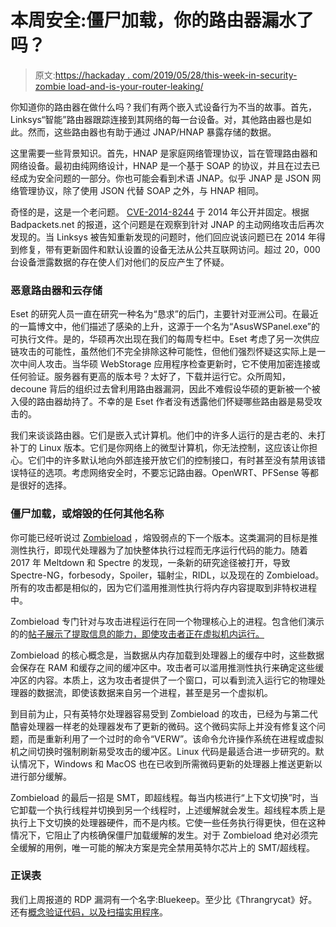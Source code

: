 # 本周安全:僵尸加载，你的路由器漏水了吗？

> 原文:[https://hackaday . com/2019/05/28/this-week-in-security-zombie load-and-is-your-router-leaking/](https://hackaday.com/2019/05/28/this-week-in-security-zombieload-and-is-your-router-leaking/)

你知道你的路由器在做什么吗？我们有两个嵌入式设备行为不当的故事。首先，Linksys“智能”路由器跟踪连接到其网络的每一台设备。对，其他路由器也是如此。然而，这些路由器也有助于通过 JNAP/HNAP 暴露存储的数据。

这里需要一些背景知识。首先，HNAP 是家庭网络管理协议，旨在管理路由器和网络设备。最初由纯网络设计，HNAP 是一个基于 SOAP 的协议，并且在过去已经成为安全问题的一部分。你也可能会看到术语 JNAP。似乎 JNAP 是 JSON 网络管理协议，除了使用 JSON 代替 SOAP 之外，与 HNAP 相同。

奇怪的是，这是一个老问题。 [CVE-2014-8244](https://www.kb.cert.org/vuls/id/447516/) 于 2014 年公开并固定。根据 Badpackets.net 的报道，这个问题是在观察到针对 JNAP 的主动网络攻击后再次发现的。当 Linksys 被告知重新发现的问题时，他们回应说该问题已在 2014 年得到修复，带有更新固件和默认设置的设备无法从公共互联网访问。超过 20，000 台设备泄露数据的存在使人们对他们的反应产生了怀疑。

### 恶意路由器和云存储

Eset 的研究人员一直在研究一种名为“恳求”的后门，主要针对亚洲公司。在最近的一篇博文中，他们描述了感染的上升，这源于一个名为“AsusWSPanel.exe”的可执行文件。是的，华硕再次出现在我们的每周专栏中。Eset 考虑了另一次供应链攻击的可能性，虽然他们不完全排除这种可能性，但他们强烈怀疑这实际上是一次中间人攻击。当华硕 WebStorage 应用程序检查更新时，它不使用加密连接或任何验证。服务器有更高的版本号？太好了，下载并运行它。众所周知，decoune 背后的组织过去曾利用路由器漏洞，因此不难假设华硕的更新被一个被入侵的路由器劫持了。不幸的是 Eset 作者没有透露他们怀疑哪些路由器是易受攻击的。

我们来谈谈路由器。它们是嵌入式计算机。他们中的许多人运行的是古老的、未打补丁的 Linux 版本。它们是你网络上的微型计算机，你无法控制，这应该让你担心。它们中的许多默认地向外部连接开放它们的控制接口，有时甚至没有禁用该错误特征的选项。考虑网络安全时，不要忘记路由器。OpenWRT、PFSense 等都是很好的选择。

### 僵尸加载，或熔毁的任何其他名称

你可能已经听说过 [Zombieload](https://zombieloadattack.com/zombieload.pdf) ，熔毁弱点的下一个版本。这类漏洞的目标是推测性执行，即现代处理器为了加快整体执行过程而无序运行代码的能力。随着 2017 年 Meltdown 和 Spectre 的发现，一条新的研究途径被打开，导致 Spectre-NG，forbesody，Spoiler，辐射尘，RIDL，以及现在的 Zombieload。所有的攻击都是相似的，因为它们滥用推测性执行将内存内容提取到非特权进程中。

Zombieload 专门针对与攻击进程运行在同一个物理核心上的进程。包含他们演示的的[帖子展示了提取信息的能力，即使攻击者正在虚拟机内运行。](https://www.cyberus-technology.de/posts/2019-05-14-zombieload.html)

Zombieload 的核心概念是，当数据从内存加载到处理器上的缓存中时，这些数据会保存在 RAM 和缓存之间的缓冲区中。攻击者可以滥用推测性执行来确定这些缓冲区的内容。本质上，这为攻击者提供了一个窗口，可以看到流入运行它的物理处理器的数据流，即使该数据来自另一个进程，甚至是另一个虚拟机。

到目前为止，只有英特尔处理器容易受到 Zombieload 的攻击，已经为与第二代酷睿处理器一样老的处理器发布了更新的微码。这个微码实际上并没有修复这个问题，而是重新利用了一个过时的命令“VERW”。该命令允许操作系统在进程或虚拟机之间切换时强制刷新易受攻击的缓冲区。Linux 代码是最适合进一步研究的。默认情况下，Windows 和 MacOS 也在已收到所需微码更新的处理器上推送更新以进行部分缓解。

Zombieload 的最后一招是 SMT，即超线程。每当内核进行“上下文切换”时，当它卸载一个执行线程并切换到另一个线程时，上述缓解就会发生。超线程本质上是执行上下文切换的处理器硬件，而不是内核。它使一些任务执行得更快，但在这种情况下，它阻止了内核确保僵尸加载缓解的发生。对于 Zombieload 绝对必须完全缓解的用例，唯一可能的解决方案是完全禁用英特尔芯片上的 SMT/超线程。

### 正误表

我们上周报道的 RDP 漏洞有一个名字:Bluekeep。至少比《Thrangrycat》好。还有[概念验证代码，以及扫描实用程序](https://github.com/zerosum0x0/CVE-2019-0708)。